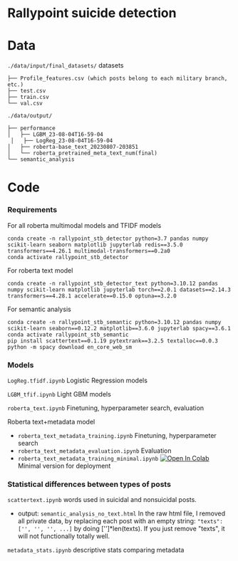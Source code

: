 # Rallypoint suicide detection

# Data

`./data/input/final_datasets/` datasets
```
├── Profile_features.csv (which posts belong to each military branch, etc.)
├── test.csv
├── train.csv
└── val.csv
```

`./data/output/`
  ```
  ├── performance
  │   ├── LGBM_23-08-04T16-59-04
   │   ├── LogReg_23-08-04T16-59-04
  │   ├── roberta-base_text_20230807-203851
  │   └── roberta_pretrained_meta_text_num(final)
  └── semantic_analysis
  ```


# Code

### Requirements

For all roberta multimodal models and TFIDF models
```
conda create -n rallypoint_stb_detector python=3.7 pandas numpy scikit-learn seaborn matplotlib jupyterlab redis==3.5.0 transformers==4.26.1 multimodal-transformers==0.2a0 
conda activate rallypoint_stb_detector
```

For roberta text model
```
conda create -n rallypoint_stb_detector_text python=3.10.12 pandas numpy scikit-learn matplotlib jupyterlab torch==2.0.1 datasets==2.14.3 transformers==4.28.1 accelerate==0.15.0 optuna==3.2.0
```

For semantic analysis
```
conda create -n rallypoint_stb_semantic python=3.10.12 pandas numpy scikit-learn seaborn==0.12.2 matplotlib==3.6.0 jupyterlab spacy==3.6.1 
conda activate rallypoint_stb_semantic
pip install scattertext==0.1.19 pytextrank==3.2.5 textalloc==0.0.3
python -m spacy download en_core_web_sm
```




### Models

`LogReg.tfidf.ipynb` Logistic Regression models

`LGBM_tfif.ipynb` Light GBM models

`roberta_text.ipynb` Finetuning, hyperparameter search, evaluation

Roberta text+metadata model
- `roberta_text_metadata_training.ipynb` Finetuning, hyperparameter search
- `roberta_text_metadata_evaluation.ipynb` Evaluation
- `roberta_text_metadata_training_minimal.ipynb` [![Open In Colab](https://colab.research.google.com/assets/colab-badge.svg)](https://colab.research.google.com/github/danielmlow/rallypoint_suicide_detection/blob/main/multimodal_suicide_detector_minimal.ipynb)  Minimal version for deployment

### Statistical differences between types of posts 

`scattertext.ipynb` words used in suicidal and nonsuicidal posts. 

- output: `semantic_analysis_no_text.html`  In the raw html file, I removed all private data, by replacing each post with an empty string: `"texts":['', '', '', ...]` by doing ['']*len(texts). If you just remove "texts", it will not functionally totally well. 

`metadata_stats.ipynb` descriptive stats comparing metadata 

